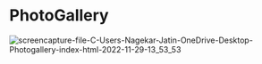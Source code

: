 # PhotoGallery


![screencapture-file-C-Users-Nagekar-Jatin-OneDrive-Desktop-Photogallery-index-html-2022-11-29-13_53_53](https://user-images.githubusercontent.com/114161888/204476985-817d1673-c361-4470-bbe6-078401fc498d.png)
